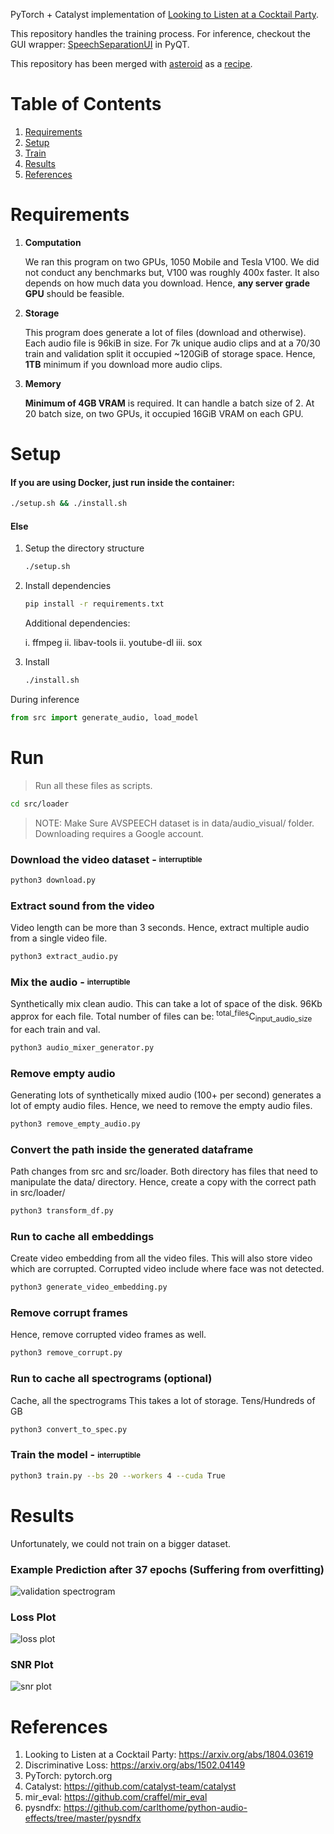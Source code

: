 PyTorch + Catalyst implementation of [Looking to Listen at a Cocktail Party](https://arxiv.org/abs/1804.03619).

This repository handles the training process. For inference, checkout the GUI wrapper: [SpeechSeparationUI](https://github.com/RajKhandor/SpeechSeparationUI) in PyQT.

This repository has been merged with [asteroid](https://github.com/mpariente/asteroid) as a [recipe](https://github.com/mpariente/asteroid/tree/master/egs/avspeech).

# Table of Contents
1. [Requirements](#requirements)
2. [Setup](#setup)
3. [Train](#train)
4. [Results](#results)
5. [References](#references)

# Requirements

1. **Computation**

    We ran this program on two GPUs, 1050 Mobile and Tesla V100. We did not conduct any benchmarks but, V100 was roughly 400x faster. It also depends on how much data you download. Hence, **any server grade GPU** should be feasible.

2. **Storage**

    This program does generate a lot of files (download and otherwise). Each audio file is 96kiB in size. For 7k unique audio clips and at a 70/30 train and validation split it occupied  ~120GiB of storage space. Hence, **1TB** minimum if you download more audio clips.
3. **Memory**

    **Minimum of 4GB VRAM** is required. It can handle a batch size of 2.
    At 20 batch size, on two GPUs, it occupied 16GiB VRAM on each GPU. 

# Setup

#### If you are using Docker, just run inside the container:
```bash
./setup.sh && ./install.sh
```

#### Else

1. Setup the directory structure
    ```bash
    ./setup.sh
    ```

2. Install dependencies
    ```bash
    pip install -r requirements.txt
    ```
    Additional dependencies:

    i. ffmpeg
    ii. libav-tools
    ii. youtube-dl
    iii. sox

3. Install
    ```bash
    ./install.sh
    ```
        
During inference
```python
from src import generate_audio, load_model
```

# Run

> Run all these files as scripts.
```bash
cd src/loader
```

> NOTE: Make Sure AVSPEECH dataset is in data/audio\_visual/ folder. Downloading requires a Google account.

### Download the video dataset - <sub><sup>interruptible</sup></sub>


```bash
python3 download.py
```

### Extract sound from the video

Video length can be more than 3 seconds. Hence, extract multiple audio from a single video file.
```bash
python3 extract_audio.py
```

### Mix the audio - <sub><sup>interruptible</sup></sub>

Synthetically mix clean audio. This can take a lot of space of the disk. 96Kb approx for each file.
Total number of files can be: <sup>total_files</sup>C<sub>input_audio_size </sub> for each train and val.
```bash
python3 audio_mixer_generator.py
```

### Remove empty audio

Generating lots of synthetically mixed audio (100+ per second) generates a lot of empty audio files.
Hence, we need to remove the empty audio files.
```bash
python3 remove_empty_audio.py
```

### Convert the path inside the generated dataframe

Path changes from src and src/loader. Both directory has files that need to manipulate
the data/ directory. Hence, create a copy with the correct path in src/loader/
```bash
python3 transform_df.py
```

### Run to cache all embeddings

Create video embedding from all the video files. This will also store video which 
are corrupted. Corrupted video include where face was not detected.
```bash
python3 generate_video_embedding.py
```

### Remove corrupt frames

Hence, remove corrupted video frames as well.
```bash
python3 remove_corrupt.py
```

### Run to cache all spectrograms (optional)

Cache, all the spectrograms
This takes a lot of storage. Tens/Hundreds of GB
```bash
python3 convert_to_spec.py
```

### Train the model - <sub><sup>interruptible</sup></sub>

```bash
python3 train.py --bs 20 --workers 4 --cuda True
```

# Results

Unfortunately, we could not train on a bigger dataset.

### Example Prediction after 37 epochs (Suffering from overfitting)
![validation spectrogram](data/images/validation_example.png "Validation Spectrogram")

### Loss Plot
![loss plot](data/images/loss_plot.png "Loss Plot")

### SNR Plot
![snr plot](data/images/snr_plot.png "SNR Plot")

# References

1. Looking to Listen at a Cocktail Party: https://arxiv.org/abs/1804.03619
2. Discriminative Loss: https://arxiv.org/abs/1502.04149
3. PyTorch: pytorch.org
4. Catalyst: https://github.com/catalyst-team/catalyst
5. mir_eval: https://github.com/craffel/mir_eval
6. pysndfx: https://github.com/carlthome/python-audio-effects/tree/master/pysndfx
